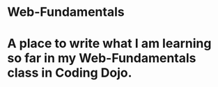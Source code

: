 # Web-Fundamentals

# A place to write what I am learning so far in my Web-Fundamentals class in Coding Dojo.
